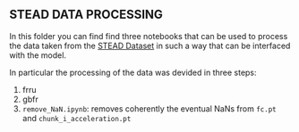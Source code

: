 ## STEAD DATA PROCESSING 

In this folder you can find find three notebooks that can be used to process the data taken from the [STEAD Dataset](https://github.com/smousavi05/STEAD) in such a way that can be interfaced with the model. 

In particular the processing of the data was devided in three steps: 
1. frru
2. gbfr
3. `remove_NaN.ipynb`: removes coherently the eventual NaNs from `fc.pt` and `chunk_i_acceleration.pt`

